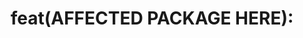 ---
name: Feature Request
about: Suggest an idea for this project
title: 'feat(AFFECTED PACKAGE HERE): '
labels: enhancement
assignees: mavolin

---